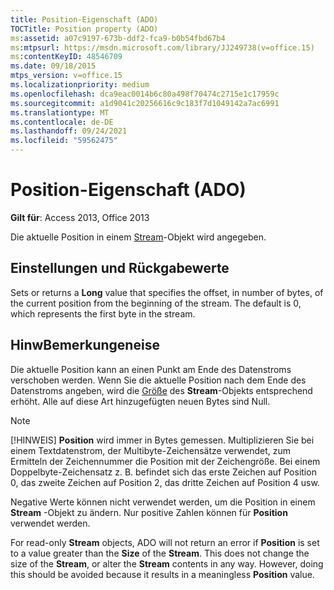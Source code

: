 ```yaml
---
title: Position-Eigenschaft (ADO)
TOCTitle: Position property (ADO)
ms:assetid: a07c9197-673b-ddf2-fca9-b0b54fbd67b4
ms:mtpsurl: https://msdn.microsoft.com/library/JJ249738(v=office.15)
ms:contentKeyID: 48546709
ms.date: 09/18/2015
mtps_version: v=office.15
ms.localizationpriority: medium
ms.openlocfilehash: dca9eac0014b6c80a498f70474c2715e1c17959c
ms.sourcegitcommit: a1d9041c20256616c9c183f7d1049142a7ac6991
ms.translationtype: MT
ms.contentlocale: de-DE
ms.lasthandoff: 09/24/2021
ms.locfileid: "59562475"
---
```

# <a name="position-property-ado"></a>Position-Eigenschaft (ADO)

**Gilt für**: Access 2013, Office 2013

Die aktuelle Position in einem [Stream](stream-object-ado.md)-Objekt wird angegeben.

## <a name="settings-and-return-values"></a>Einstellungen und Rückgabewerte

Sets or returns a **Long** value that specifies the offset, in number of bytes, of the current position from the beginning of the stream. The default is 0, which represents the first byte in the stream.

## <a name="remarks"></a>HinwBemerkungeneise

Die aktuelle Position kann an einen Punkt am Ende des Datenstroms verschoben werden. Wenn Sie die aktuelle Position nach dem Ende des Datenstroms angeben, wird die [Größe](https://docs.microsoft.com/office/vba/access/concepts/miscellaneous/size-property-ado-stream) des **Stream**-Objekts entsprechend erhöht. Alle auf diese Art hinzugefügten neuen Bytes sind Null.

> [!NOTE]
> [!HINWEIS] **Position** wird immer in Bytes gemessen. Multiplizieren Sie bei einem Textdatenstrom, der Multibyte-Zeichensätze verwendet, zum Ermitteln der Zeichennummer die Position mit der Zeichengröße. Bei einem Doppelbyte-Zeichensatz z. B. befindet sich das erste Zeichen auf Position 0, das zweite Zeichen auf Position 2, das dritte Zeichen auf Position 4 usw.

Negative Werte können nicht verwendet werden, um die Position in einem **Stream** -Objekt zu ändern. Nur positive Zahlen können für **Position** verwendet werden.

For read-only **Stream** objects, ADO will not return an error if **Position** is set to a value greater than the **Size** of the **Stream**. This does not change the size of the **Stream**, or alter the **Stream** contents in any way. However, doing this should be avoided because it results in a meaningless **Position** value.

